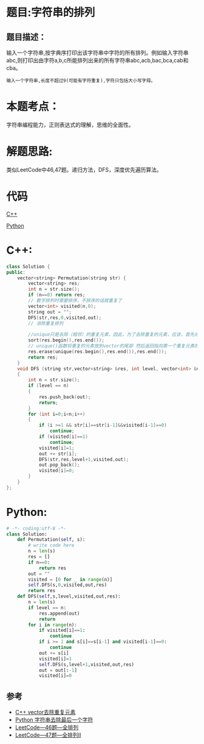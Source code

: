 # 题目:字符串的排列
## 题目描述：
输入一个字符串,按字典序打印出该字符串中字符的所有排列。例如输入字符串abc,则打印出由字符a,b,c所能排列出来的所有字符串abc,acb,bac,bca,cab和cba。

```
输入一个字符串,长度不超过9(可能有字符重复),字符只包括大小写字母。
```
# 本题考点：
  
  字符串编程能力，正则表达式的理解，思维的全面性。
  
# 解题思路:
  类似LeetCode中46,47题。递归方法，DFS，深度优先遍历算法。
  
# 代码

[C++](./StringPermutation.cpp)

[Python](./StringPermutation.py)

# C++: 
```c++
class Solution {
public:
    vector<string> Permutation(string str) {
        vector<string> res;
        int n = str.size();
        if (n==0) return res;
        // 数字排列时需要排序，不排序的话就重复了
        vector<int> visited(n,0);
        string out = "";
        DFS(str,res,0,visited,out);
        // 消除重复排列
        
        //unique只是去除（相邻）的重复元素，因此，为了去除重复的元素，应该，首先对数组/Vector进行排序，这样保证重复元素在相邻的位置。
        sort(res.begin(),res.end());
        // unique()函数将重复的元素放到vector的尾部 然后返回指向第一个重复元素的迭代器再用erase函数擦除从这个元素到最后元素的所有的元素
        res.erase(unique(res.begin(),res.end()),res.end());
        return res;
    }
    void DFS (string str,vector<string> &res, int level, vector<int> &visited,string &out)
    {
        int n = str.size();
        if (level == n)
        {
            res.push_back(out);
            return;
        }
        for (int i=0;i<n;i++)
        {
            if (i >=1 && str[i]==str[i-1]&&visited[i-1]==0)
                continue;
            if (visited[i]==1)
                continue;
            visited[i]=1;
            out += str[i];
            DFS(str,res,level+1,visited,out);
            out.pop_back();
            visited[i]=0;
        }
    }
};
```
# Python:
```python
# -*- coding:utf-8 -*-
class Solution:
    def Permutation(self, s):
        # write code here
        n = len(s)
        res = []
        if n==0:
            return res
        out = ""
        visited = [0 for _ in range(n)]
        self.DFS(s,0,visited,out,res)
        return res
    def DFS(self,s,level,visited,out,res):
        n = len(s)
        if level == n:
            res.append(out)
            return
        for i in range(n):
            if visited[i]==1:
                continue
            if i >= 1 and s[i]==s[i-1] and visited[i-1]==0:
                continue
            out += s[i]
            visited[i]=1
            self.DFS(s,level+1,visited,out,res)
            out = out[:-1]
            visited[i]=0
```
## 参考
  - [C++ vector去除重复元素](https://blog.csdn.net/u010141928/article/details/78671603)
  - [Python 字符串去除最后一个字符](https://www.codenong.com/15478127/)
  - [LeetCode—46题—全排列](https://github.com/bryceustc/LeetCode_Note/blob/master/cpp/Permutations/README.md)
  - [LeetCode—47题—全排列II](https://github.com/bryceustc/LeetCode_Note/blob/master/cpp/Permutations-II/README.md)

